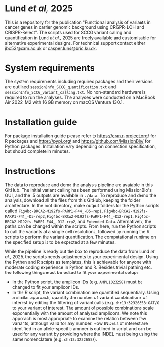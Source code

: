 # Lund _et al,_ 2025
This is a repository for the publication "Functional analysis of variants in cancer genes in carrier genomic background using CRISPR-LOH and CRISPR-Select". The scripts used for SCCG variant calling and quantification in Lund _et al.,_ 2025 are freely available and customisable for alternative experimental designs. For technical support contact either jbc53@cam.ac.uk or casper.lund@bric.ku.dk.

# System requirements
The system requirements including required packages and their versions are outlined `sessionInfo_SCCG_quantification.txt` and `sessionInfo_SCCG_variant_calling.txt`. No non-standard herdware is required to run the analyses. The analyses were conducted on a MacBook Air 2022, M2 with 16 GB memory on macOS Ventura 13.0.1.

# Installation guide
For package installation guide please refer to https://cran.r-project.org/ for R packages and https://pypi.org/ and https://github.com/MissionBio/ for Python packages. Installation vary depending on connection specification, but should complete in minutes.

# Instructions
The data to reproduce and demo the analysis pipeline are avaiable in this GitHub. The initial variant calling has been performed using MissionBio's GUI, and the .5 outputs are available in `./data`. To reproduce and demo the analysis, download all the files from this GitHub, keeping the folder architecture. In the root directory, make output folders for the Python scripts called `Fig4bc-BRCA2-M192fs-PARP1-F44_-D5-rep1`, `Fig4bc-BRCA2-M192fs-PARP1-F44_-D5-rep2`, `Fig4bc-BRCA2-M192fs-PARP1-F44_-D12-rep1`, `Fig4bc-BRCA2-M192fs-PARP1-F44_-D12-rep2`, and `Extended-Data`. Alternatively, the paths can be changed within the scripts. From here, run the Python scripts to call the variants at a single cell resolutions, followed by running the R scripts to perform the variant quantification. The computational runtime on the specified setup is to be expected at a few minutes. 

While the pipeline is ready out the box to reproduce the data from Lund _et al.,_ 2025, the scripts needs adjustments to your experimental design. Using the Python and R scripts as templates, this is achievable for anyone with moderate coding experience in Python and R. Besides trivial pathing etc. the following things must be edited to fit your experimental setup:
- In the Python script, the amplicon IDs (e.g. `AMPL1023258`) must be changed to fit your amplicon IDs.
- In the R script, the variant combination are quantified sequentially. Using a similar approach, quantify the number of variant combinations of interest by editing the filtering of variant calls (e.g. `chr13:32326553:GAT/G` to your variant of interest. The amount of possible combinations scale exponentially with the amount of analysed amplicons. We note this apporach is most appropriate to examine the relation between few variants, although valid for any number. How INDELs of interest are identified in an allele-specific amnner is outlined in script and can be used for any variant by providing where the INDEL must being using the same nomenclature (e.g. `chr13:32326558`).
